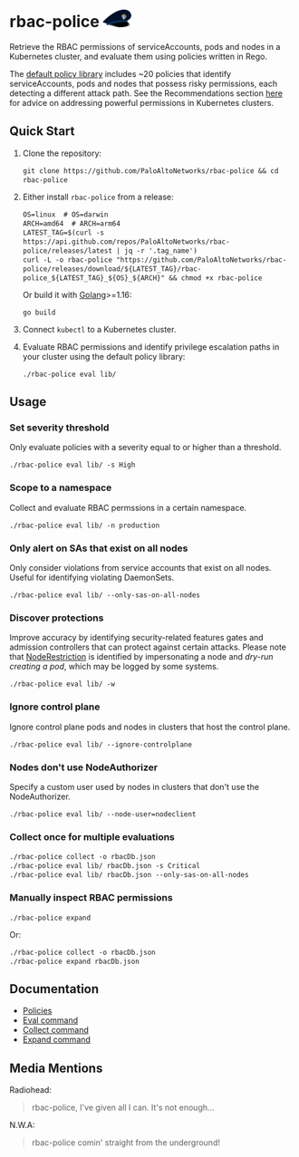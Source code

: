 # rbac-police <img src="./docs/logo.png" width="50">
Retrieve the RBAC permissions of serviceAccounts, pods and nodes in a Kubernetes cluster, and evaluate them using policies written in Rego.

The [default policy library](./lib) includes ~20 policies that identify serviceAccounts, pods and nodes that possess risky permissions, each detecting a different attack path. See the Recommendations section [here](https://www.paloaltonetworks.com/resources/whitepapers/kubernetes-privilege-escalation-excessive-permissions-in-popular-platforms) for advice on addressing powerful permissions in Kubernetes clusters.


## Quick Start

1. Clone the repository:

    ```shell
    git clone https://github.com/PaloAltoNetworks/rbac-police && cd rbac-police
    ```
2. Either install `rbac-police` from a release:

    ```shell
    OS=linux  # OS=darwin
    ARCH=amd64  # ARCH=arm64
    LATEST_TAG=$(curl -s https://api.github.com/repos/PaloAltoNetworks/rbac-police/releases/latest | jq -r '.tag_name')
    curl -L -o rbac-police "https://github.com/PaloAltoNetworks/rbac-police/releases/download/${LATEST_TAG}/rbac-police_${LATEST_TAG}_${OS}_${ARCH}" && chmod +x rbac-police
    ```
    Or build it with [Golang](https://go.dev/doc/install)>=1.16:
    
    ```shell
    go build
    ```
3. Connect `kubectl` to a Kubernetes cluster.
4. Evaluate RBAC permissions and identify privilege escalation paths in your cluster using the default policy library:

    ```shell
    ./rbac-police eval lib/
    ```

## Usage
### Set severity threshold
Only evaluate policies with a severity equal to or higher than a threshold.
```
./rbac-police eval lib/ -s High
```
### Scope to a namespace
Collect and evaluate RBAC permssions in a certain namespace.
```
./rbac-police eval lib/ -n production
```
### Only alert on SAs that exist on all nodes
Only consider violations from service accounts that exist on all nodes. Useful for identifying violating DaemonSets.
```
./rbac-police eval lib/ --only-sas-on-all-nodes
```
### Discover protections
Improve accuracy by identifying security-related features gates and admission controllers that can protect against certain attacks. Please note that [NodeRestriction](https://kubernetes.io/docs/reference/access-authn-authz/admission-controllers/#noderestriction) is identified by impersonating a node and *dry-run creating a pod*, which may be logged by some systems.
```
./rbac-police eval lib/ -w
```
###  Ignore control plane
Ignore control plane pods and nodes in clusters that host the control plane.
```
./rbac-police eval lib/ --ignore-controlplane
```
### Nodes don't use NodeAuthorizer
Specify a custom user used by nodes in clusters that don't use the NodeAuthorizer.
```
./rbac-police eval lib/ --node-user=nodeclient
```
### Collect once for multiple evaluations
```
./rbac-police collect -o rbacDb.json
./rbac-police eval lib/ rbacDb.json -s Critical
./rbac-police eval lib/ rbacDb.json --only-sas-on-all-nodes
```
### Manually inspect RBAC permissions
```
./rbac-police expand
```
Or:
```
./rbac-police collect -o rbacDb.json
./rbac-police expand rbacDb.json
```

## Documentation
 - [Policies](docs/policies.md)
 - [Eval command](docs/eval.md)
 - [Collect command](docs/collect.md)
 - [Expand command](docs/expand.md)

## Media Mentions
Radiohead:
> rbac-police, I've given all I can. It's not enough...

N.W.A:
> rbac-police comin' straight from the underground!
